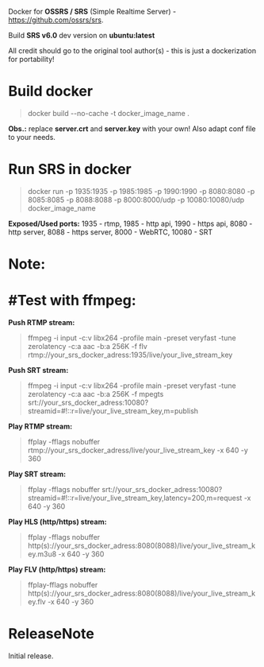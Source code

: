 Docker for **OSSRS / SRS** (Simple Realtime Server) - https://github.com/ossrs/srs.

Build **SRS v6.0** dev version on **ubuntu:latest**

All credit should go to the original tool author(s) - this is just a dockerization for portability!

# Build docker

>docker build --no-cache -t docker_image_name .

**Obs.:** replace **server.crt** and **server.key** with your own! Also adapt conf file to your needs.

# Run SRS in docker

>docker run -p 1935:1935 -p 1985:1985 -p 1990:1990 -p 8080:8080 -p 8085:8085 -p 8088:8088 -p 8000:8000/udp -p 10080:10080/udp docker_image_name

**Exposed/Used ports:** 1935 - rtmp, 1985 - http api, 1990 - https api, 8080 - http server, 8088 - https server, 8000 - WebRTC, 10080 - SRT

Note:
=====
#**Test with ffmpeg:**
=====

**Push RTMP stream:** 

>ffmpeg -i input -c:v libx264 -profile main -preset veryfast -tune zerolatency -c:a aac -b:a 256K -f flv rtmp://your_srs_docker_adress:1935/live/your_live_stream_key

**Push SRT stream:** 

>ffmpeg -i input -c:v libx264 -profile main -preset veryfast -tune zerolatency -c:a aac -b:a 256K -f mpegts srt://your_srs_docker_adress:10080?streamid=#!::r=live/your_live_stream_key,m=publish


**Play RTMP stream:**

>ffplay -fflags nobuffer rtmp://your_srs_docker_adress/live/your_live_stream_key -x 640 -y 360

**Play SRT stream:**

>ffplay -fflags nobuffer srt://your_srs_docker_adress:10080?streamid=#!::r=live/your_live_stream_key,latency=200,m=request -x 640 -y 360

**Play HLS (http/https) stream:**

>ffplay -fflags nobuffer http(s)://your_srs_docker_adress:8080(8088)/live/your_live_stream_key.m3u8 -x 640 -y 360

**Play FLV (http/https) stream:**

>ffplay-fflags nobuffer http(s)://your_srs_docker_adress:8080(8088)/live/your_live_stream_key.flv -x 640 -y 360

ReleaseNote
============

Initial release.
